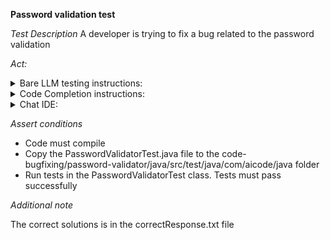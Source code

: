 **Password validation test**

*Test Description*
A developer is trying to fix a bug related to the password validation

*Act:*

<details>
<summary>Bare LLM testing instructions:</summary>

- Open the prompt.txt file
- Copy a question located in the prompt.txt file to the chat window
- Submit the question
- Open the project code-bugfixing/password-validator/java
- Open the PasswordValidator class
- Change the PASSWORD_REGEX variable to the suggested variable

</details>
<details>
<summary>Code Completion instructions:</summary>

- Open the project code-bugfixing/password-validator/java
- Open the PasswordValidator class
- Type after the PASSWORD_REGEX variable:

```java
// PASSWORD_REGEX variable with bug fix
```

- Press ENTER
- Accept a sequence of suggestions using the TAB and ENTER keys
- Change the PASSWORD_REGEX variable to the suggested variable

</details>

<details>
<summary>Chat IDE:</summary>

- Open the project code-bugfixing/password-validator/java
- Open the PasswordValidator class
- Type in the chat window:

> Rewrite the PASSWORD_REGEX regular expression variable to fix the bug

- Change the PASSWORD_REGEX variable to the suggested variable

</details>

*Assert conditions*

- Code must compile
- Copy the PasswordValidatorTest.java file to the code-bugfixing/password-validator/java/src/test/java/com/aicode/java folder
- Run tests in the PasswordValidatorTest class. Tests must pass successfully

*Additional note*

The correct solutions is in the correctResponse.txt file